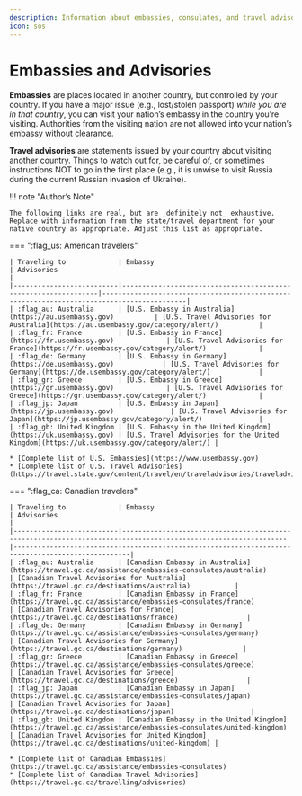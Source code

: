 ```yaml
---
description: Information about embassies, consulates, and travel advisories.
icon: sos
---
```


# Embassies and Advisories

**Embassies** are places located in another country, but controlled by your country. If you have a major issue (e.g., lost/stolen passport) _while you are in that country_, you can visit your nation’s embassy in the country you’re visiting. Authorities from the visiting nation are not allowed into your nation’s embassy without clearance.

**Travel advisories** are statements issued by your country about visiting another country. Things to watch out for, be careful of, or sometimes instructions NOT to go in the first place (e.g., it is unwise to visit Russia during the current Russian invasion of Ukraine).

!!! note "Author’s Note"

    The following links are real, but are _definitely not_ exhaustive. Replace with information from the state/travel department for your native country as appropriate. Adjust this list as appropriate.

<div class="grid" markdown>

=== ":flag_us: American travelers"

    | Traveling to             | Embassy                                                        | Advisories                                                                                |
    |--------------------------|----------------------------------------------------------------|-------------------------------------------------------------------------------------------|
    | :flag_au: Australia      | [U.S. Embassy in Australia](https://au.usembassy.gov)          | [U.S. Travel Advisories for Australia](https://au.usembassy.gov/category/alert/)          |
    | :flag_fr: France         | [U.S. Embassy in France](https://fr.usembassy.gov)             | [U.S. Travel Advisories for France](https://fr.usembassy.gov/category/alert/)             |
    | :flag_de: Germany        | [U.S. Embassy in Germany](https://de.usembassy.gov)            | [U.S. Travel Advisories for Germany](https://de.usembassy.gov/category/alert/)            |
    | :flag_gr: Greece         | [U.S. Embassy in Greece](https://gr.usembassy.gov)             | [U.S. Travel Advisories for Greece](https://gr.usembassy.gov/category/alert/)             |
    | :flag_jp: Japan          | [U.S. Embassy in Japan](https://jp.usembassy.gov)              | [U.S. Travel Advisories for Japan](https://jp.usembassy.gov/category/alert/)              |
    | :flag_gb: United Kingdom | [U.S. Embassy in the United Kingdom](https://uk.usembassy.gov) | [U.S. Travel Advisories for the United Kingdom](https://uk.usembassy.gov/category/alert/) |

    * [Complete list of U.S. Embassies](https://www.usembassy.gov)
    * [Complete list of U.S. Travel Advisories](https://travel.state.gov/content/travel/en/traveladvisories/traveladvisories.html)

=== ":flag_ca: Canadian travelers"

    | Traveling to             | Embassy                                                                                                       | Advisories                                                                                        |
    |--------------------------|---------------------------------------------------------------------------------------------------------------|---------------------------------------------------------------------------------------------------|
    | :flag_au: Australia      | [Canadian Embassy in Australia](https://travel.gc.ca/assistance/embassies-consulates/australia)               | [Canadian Travel Advisories for Australia](https://travel.gc.ca/destinations/australia)           |
    | :flag_fr: France         | [Canadian Embassy in France](https://travel.gc.ca/assistance/embassies-consulates/france)                     | [Canadian Travel Advisories for France](https://travel.gc.ca/destinations/france)                 |
    | :flag_de: Germany        | [Canadian Embassy in Germany](https://travel.gc.ca/assistance/embassies-consulates/germany)                   | [Canadian Travel Advisories for Germany](https://travel.gc.ca/destinations/germany)               |
    | :flag_gr: Greece         | [Canadian Embassy in Greece](https://travel.gc.ca/assistance/embassies-consulates/greece)                     | [Canadian Travel Advisories for Greece](https://travel.gc.ca/destinations/greece)                 |
    | :flag_jp: Japan          | [Canadian Embassy in Japan](https://travel.gc.ca/assistance/embassies-consulates/japan)                       | [Canadian Travel Advisories for Japan](https://travel.gc.ca/destinations/japan)                   |
    | :flag_gb: United Kingdom | [Canadian Embassy in the United Kingdom](https://travel.gc.ca/assistance/embassies-consulates/united-kingdom) | [Canadian Travel Advisories for United Kingdom](https://travel.gc.ca/destinations/united-kingdom) |

    * [Complete list of Canadian Embassies](https://travel.gc.ca/assistance/embassies-consulates)
    * [Complete list of Canadian Travel Advisories](https://travel.gc.ca/travelling/advisories)

</div>
